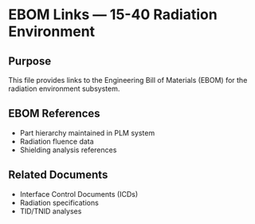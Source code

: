 # EBOM Links — 15-40 Radiation Environment

## Purpose
This file provides links to the Engineering Bill of Materials (EBOM) for the radiation environment subsystem.

## EBOM References
- Part hierarchy maintained in PLM system
- Radiation fluence data
- Shielding analysis references

## Related Documents
- Interface Control Documents (ICDs)
- Radiation specifications
- TID/TNID analyses
